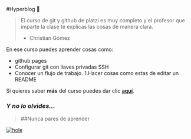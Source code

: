 #Hyperblog 🧡

> El curso de git y github de platzi es muy completo y el profesor que imparte la clase te explicas las cosas de manera clara.
> - Christian Gómez

En ese curso puedes aprender cosas como:
- github pages
- Configurar git con llaves privadas SSH
- Conocer un flujo de trabajo.
1.Hacer cosas como estas de editar un README

Si quieres saber **más** del curso puedes dar clic [**aquí**](http://https://platzi.com/clases/git-github/ "aquí").

### _Y no lo olvides..._
>##Nunca pares de aprender

[![hole](https://i.imgur.com/1tBszdu.jpg "hole")](https://i.imgur.com/1tBszdu.jpg "hole")
